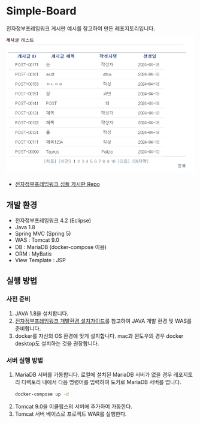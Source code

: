 # Simple-Board

전자정부프레임워크 게시판 예시를 참고하여 만든 레포지토리입니다.

![screenshot](./docs/images/screenshot.png)


- [전자정부프레임워크 심플 게시판 Repo](https://github.com/eGovFramework/egovframe-web-sample)

## 개발 환경

- 전자정부프레임워크 4.2 (Eclipse)
- Java 1.8
- Spring MVC (Spring 5)
- WAS : Tomcat 9.0
- DB : MariaDB (docker-compose 이용)
- ORM : MyBatis
- View Template : JSP

## 실행 방법

### 사전 준비

1. JAVA 1.8을 설치합니다.
2. [전자정부프레임워크 개발환경 설치가이드](https://www.egovframe.go.kr/wiki/doku.php?id=egovframework:dev4.2:clntinstall)를 참고하여 JAVA 개발 환경 및 WAS를 준비합니다.
3. docker를 자신의 OS 환경에 맞게 설치합니다. mac과 윈도우의 경우 docker desktop도 설치하는 것을 권장합니다.

### 서버 실행 방법
1. MariaDB 서버를 가동합니다. 로컬에 설치된 MariaDB 서버가 없을 경우 레포지토리 디렉토리 내에서 다음 명령어를 입력하여 도커로 MariaDB 서버를 엽니다.
    ```bash
    docker-compose up -d
    ```
2. Tomcat 9.0을 이클립스의 서버에 추가하여 가동한다.
3. Tomcat 서버 베이스로 프로젝트 WAR를 실행한다.
